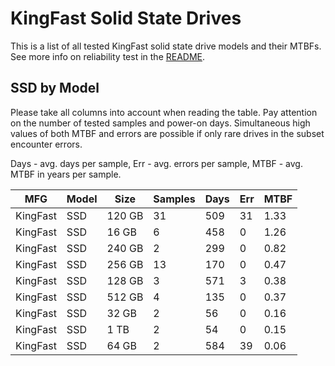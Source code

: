 KingFast Solid State Drives
===========================

This is a list of all tested KingFast solid state drive models and their MTBFs. See
more info on reliability test in the [README](https://github.com/bsdhw/SMART).

SSD by Model
------------

Please take all columns into account when reading the table. Pay attention on the
number of tested samples and power-on days. Simultaneous high values of both MTBF
and errors are possible if only rare drives in the subset encounter errors.

Days - avg. days per sample,
Err  - avg. errors per sample,
MTBF - avg. MTBF in years per sample.

| MFG       | Model              | Size   | Samples | Days  | Err   | MTBF |
|-----------|--------------------|--------|---------|-------|-------|------|
| KingFast  | SSD                | 120 GB | 31      | 509   | 31    | 1.33   |
| KingFast  | SSD                | 16 GB  | 6       | 458   | 0     | 1.26   |
| KingFast  | SSD                | 240 GB | 2       | 299   | 0     | 0.82   |
| KingFast  | SSD                | 256 GB | 13      | 170   | 0     | 0.47   |
| KingFast  | SSD                | 128 GB | 3       | 571   | 3     | 0.38   |
| KingFast  | SSD                | 512 GB | 4       | 135   | 0     | 0.37   |
| KingFast  | SSD                | 32 GB  | 2       | 56    | 0     | 0.16   |
| KingFast  | SSD                | 1 TB   | 2       | 54    | 0     | 0.15   |
| KingFast  | SSD                | 64 GB  | 2       | 584   | 39    | 0.06   |
